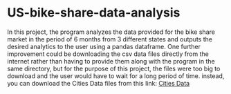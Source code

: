 # US-bike-share-data-analysis
In this project, the program analyzes the data provided for the bike share market in the period of 6 months from 3 different states and outputs the desired analytics to the user using a pandas dataframe. One further improvement could be downloading the csv data files directly from the internet rather than having to provide them along with the program in the same directory, but for the purpose of this project, the files were too big to download and the user would have to wait for a long period of time.
instead, you can download the Cities Data files from this link:  [Cities Data](https://drive.google.com/file/d/1km4EggJaSvHos_7KKFuHoJxbh-StyM4G/view?usp=sharing)
